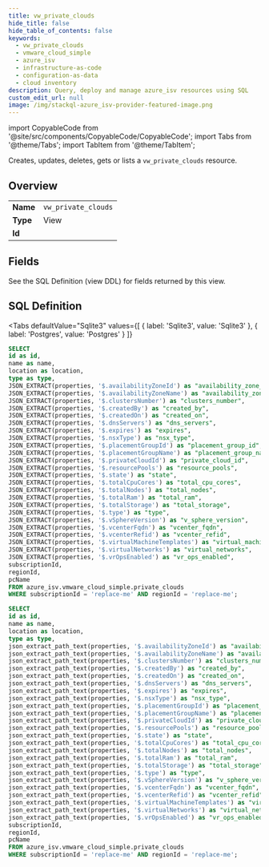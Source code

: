 ```yaml
--- 
title: vw_private_clouds
hide_title: false
hide_table_of_contents: false
keywords:
  - vw_private_clouds
  - vmware_cloud_simple
  - azure_isv
  - infrastructure-as-code
  - configuration-as-data
  - cloud inventory
description: Query, deploy and manage azure_isv resources using SQL
custom_edit_url: null
image: /img/stackql-azure_isv-provider-featured-image.png
---
```


import CopyableCode from '@site/src/components/CopyableCode/CopyableCode';
import Tabs from '@theme/Tabs';
import TabItem from '@theme/TabItem';

Creates, updates, deletes, gets or lists a <code>vw_private_clouds</code> resource.

## Overview
<table><tbody>
<tr><td><b>Name</b></td><td><code>vw_private_clouds</code></td></tr>
<tr><td><b>Type</b></td><td>View</td></tr>
<tr><td><b>Id</b></td><td><CopyableCode code="azure_isv.vmware_cloud_simple.vw_private_clouds" /></td></tr>
</tbody></table>

## Fields

See the SQL Definition (view DDL) for fields returned by this view.

## SQL Definition

<Tabs
defaultValue="Sqlite3"
values={[
{ label: 'Sqlite3', value: 'Sqlite3' },
{ label: 'Postgres', value: 'Postgres' }
]}
>
<TabItem value="Sqlite3">

```sql
SELECT
id as id,
name as name,
location as location,
type as type,
JSON_EXTRACT(properties, '$.availabilityZoneId') as "availability_zone_id",
JSON_EXTRACT(properties, '$.availabilityZoneName') as "availability_zone_name",
JSON_EXTRACT(properties, '$.clustersNumber') as "clusters_number",
JSON_EXTRACT(properties, '$.createdBy') as "created_by",
JSON_EXTRACT(properties, '$.createdOn') as "created_on",
JSON_EXTRACT(properties, '$.dnsServers') as "dns_servers",
JSON_EXTRACT(properties, '$.expires') as "expires",
JSON_EXTRACT(properties, '$.nsxType') as "nsx_type",
JSON_EXTRACT(properties, '$.placementGroupId') as "placement_group_id",
JSON_EXTRACT(properties, '$.placementGroupName') as "placement_group_name",
JSON_EXTRACT(properties, '$.privateCloudId') as "private_cloud_id",
JSON_EXTRACT(properties, '$.resourcePools') as "resource_pools",
JSON_EXTRACT(properties, '$.state') as "state",
JSON_EXTRACT(properties, '$.totalCpuCores') as "total_cpu_cores",
JSON_EXTRACT(properties, '$.totalNodes') as "total_nodes",
JSON_EXTRACT(properties, '$.totalRam') as "total_ram",
JSON_EXTRACT(properties, '$.totalStorage') as "total_storage",
JSON_EXTRACT(properties, '$.type') as "type",
JSON_EXTRACT(properties, '$.vSphereVersion') as "v_sphere_version",
JSON_EXTRACT(properties, '$.vcenterFqdn') as "vcenter_fqdn",
JSON_EXTRACT(properties, '$.vcenterRefid') as "vcenter_refid",
JSON_EXTRACT(properties, '$.virtualMachineTemplates') as "virtual_machine_templates",
JSON_EXTRACT(properties, '$.virtualNetworks') as "virtual_networks",
JSON_EXTRACT(properties, '$.vrOpsEnabled') as "vr_ops_enabled",
subscriptionId,
regionId,
pcName
FROM azure_isv.vmware_cloud_simple.private_clouds
WHERE subscriptionId = 'replace-me' AND regionId = 'replace-me';
```

</TabItem>
<TabItem value="Postgres">

```sql
SELECT
id as id,
name as name,
location as location,
type as type,
json_extract_path_text(properties, '$.availabilityZoneId') as "availability_zone_id",
json_extract_path_text(properties, '$.availabilityZoneName') as "availability_zone_name",
json_extract_path_text(properties, '$.clustersNumber') as "clusters_number",
json_extract_path_text(properties, '$.createdBy') as "created_by",
json_extract_path_text(properties, '$.createdOn') as "created_on",
json_extract_path_text(properties, '$.dnsServers') as "dns_servers",
json_extract_path_text(properties, '$.expires') as "expires",
json_extract_path_text(properties, '$.nsxType') as "nsx_type",
json_extract_path_text(properties, '$.placementGroupId') as "placement_group_id",
json_extract_path_text(properties, '$.placementGroupName') as "placement_group_name",
json_extract_path_text(properties, '$.privateCloudId') as "private_cloud_id",
json_extract_path_text(properties, '$.resourcePools') as "resource_pools",
json_extract_path_text(properties, '$.state') as "state",
json_extract_path_text(properties, '$.totalCpuCores') as "total_cpu_cores",
json_extract_path_text(properties, '$.totalNodes') as "total_nodes",
json_extract_path_text(properties, '$.totalRam') as "total_ram",
json_extract_path_text(properties, '$.totalStorage') as "total_storage",
json_extract_path_text(properties, '$.type') as "type",
json_extract_path_text(properties, '$.vSphereVersion') as "v_sphere_version",
json_extract_path_text(properties, '$.vcenterFqdn') as "vcenter_fqdn",
json_extract_path_text(properties, '$.vcenterRefid') as "vcenter_refid",
json_extract_path_text(properties, '$.virtualMachineTemplates') as "virtual_machine_templates",
json_extract_path_text(properties, '$.virtualNetworks') as "virtual_networks",
json_extract_path_text(properties, '$.vrOpsEnabled') as "vr_ops_enabled",
subscriptionId,
regionId,
pcName
FROM azure_isv.vmware_cloud_simple.private_clouds
WHERE subscriptionId = 'replace-me' AND regionId = 'replace-me';
```

</TabItem>
</Tabs>
